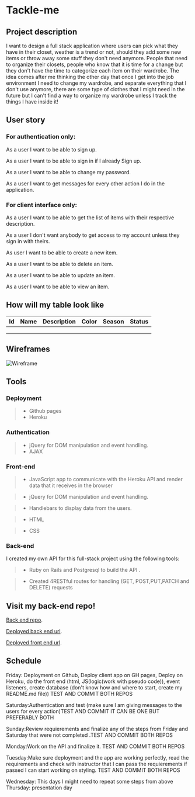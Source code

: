 # Tackle-me

## Project description

I want to design a full stack application where users can pick what they have in their closet, weather is a trend or not, should they add some new items or throw away some stuff they don't need anymore. People that need to organize their closets, people who know that it is time for a change but they don't have the time to categorize each item on their wardrobe. The idea comes after me thinking the other day that once I get into the job environment I need to change my wardrobe, and separate everything that I don't use anymore, there are some type of clothes that I might need in the future but I can't find a way to organize my wardrobe unless I track the things I have inside it!

## User story

### For authentication only:

As a user I want to be able to sign up.

As a user I want to be able to sign in if I already Sign up.

As a user I want to be able to change my password.

As a user I want to get messages for every other action I do in the application.


### For client interface only:

As a user I want to be able to get the list of items with their respective description.

As a user I don't want anybody to get access to my account unless they sign in with theirs.

As user I want to be able to create a new item.

As a user I want to be able to delete an item.

As a user I want to be able to update an item.

As a user I want to be able to view an item.


## How will my table look like

| Id| Name|  Description | Color  | Season  | Status |
|---|---|---|---|---| ---|
|   |   |   |   |   |    |
|   |   |   |   |   |    |
|   |   |   |   |   |    |

## Wireframes
![Wireframe](https://i.imgur.com/Fzr9dLQ.png)

## Tools

### Deployment

> - Github pages
> - Heroku

### Authentication

> - jQuery for DOM manipulation and event handling.
> - AJAX

### Front-end

  > - JavaScript app to communicate with the Heroku API and render data that it receives in the browser

  > - jQuery for DOM manipulation and event handling.

  > - Handlebars to display data from the users.

  > - HTML

  > - CSS

### Back-end

I created my own API for this full-stack project using the following tools:

> - Ruby on Rails and Postgresql to build the API .

  > - Created 4RESTful routes for handling (GET, POST,PUT,PATCH and DELETE) requests


## Visit my back-end repo!

[Back end repo](https://github.com/MichelleRahman21/tackle-me).

[Deployed back end url](https://tackle-me.herokuapp.com/).

[Deployed front end url](https://michellerahman21.github.io/tackle-me-front-end/).

## Schedule

Friday: Deployment on Github, Deploy client app on GH pages, Deploy on Heroku, do the front end (html, JS(logic(work with pseudo code)), event listeners, create database (don't know how and where to start, create my README.md file)) TEST AND COMMIT BOTH REPOS

Saturday:Authentication and test (make sure I am giving messages to the users for every action)TEST AND COMMIT IT CAN BE ONE BUT PREFERABLY BOTH

Sunday:Review requierements and finalize any of the steps from Friday and Saturday that were not completed .TEST AND COMMIT BOTH REPOS

Monday:Work on the API and finalize it. TEST AND COMMIT BOTH REPOS

Tuesday:Make sure deployment and the app are working perfectly, read the requirements and check with instructor that I can pass the requierements if passed I can start working on styling. TEST AND COMMIT BOTH REPOS

Wednesday: This days I might need to repeat some steps from above
Thursday: presentation day
